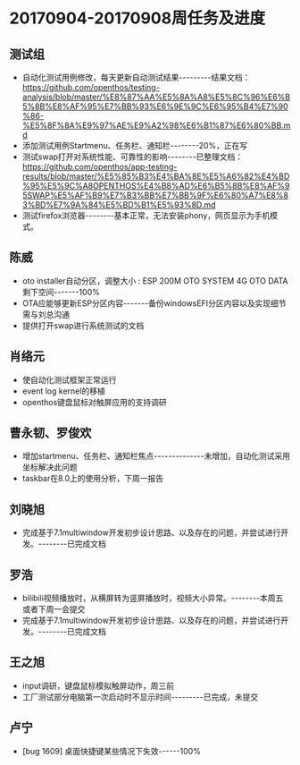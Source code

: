 # 20170904-20170908周任务及进度

## 测试组
- 自动化测试用例修改，每天更新自动测试结果---------结果文档：https://github.com/openthos/testing-analysis/blob/master/%E8%87%AA%E5%8A%A8%E5%8C%96%E6%B5%8B%E8%AF%95%E7%BB%93%E6%9E%9C%E6%95%B4%E7%90%86-%E5%8F%8A%E9%97%AE%E9%A2%98%E6%B1%87%E6%80%BB.md
- 添加测试用例Startmenu、任务栏、通知栏--------20%，正在写
- 测试swap打开对系统性能、可靠性的影响--------已整理文档：https://github.com/openthos/app-testing-results/blob/master/%E5%85%B3%E4%BA%8E%E5%A6%82%E4%BD%95%E5%9C%A8OPENTHOS%E4%B8%AD%E6%B5%8B%E8%AF%95SWAP%E5%AF%B9%E7%B3%BB%E7%BB%9F%E6%80%A7%E8%83%BD%E7%9A%84%E5%BD%B1%E5%93%8D.md
- 测试firefox浏览器--------基本正常，无法安装phony，网页显示为手机模式。

## 陈威
- oto installer自动分区，调整大小 : ESP 200M   OTO SYSTEM 4G   OTO DATA 剩下空间-------100%
- OTA应能够更新ESP分区内容-------备份windowsEFI分区内容以及实现细节需与刘总沟通
- 提供打开swap进行系统测试的文档

## 肖络元
- 使自动化测试框架正常运行
- event log kernel的移植
- openthos键盘鼠标对触屏应用的支持调研

## 曹永韧、罗俊欢
- 增加startmenu、任务栏、通知栏焦点--------------未增加，自动化测试采用坐标解决此问题
- taskbar在8.0上的使用分析，下周一报告

## 刘晓旭
- 完成基于7.1multiwindow开发初步设计思路、以及存在的问题，并尝试进行开发。--------已完成文档

## 罗浩
- bilibili视频播放时，从横屏转为竖屏播放时，视频大小异常。--------本周五或者下周一会提交
- 完成基于7.1multiwindow开发初步设计思路、以及存在的问题，并尝试进行开发。--------已完成文档

## 王之旭
- input调研，键盘鼠标模拟触屏动作，周三前
- 工厂测试部分电脑第一次启动时不显示时间---------已完成，未提交

## 卢宁
- [bug 1609] 桌面快捷键某些情况下失效------100%




